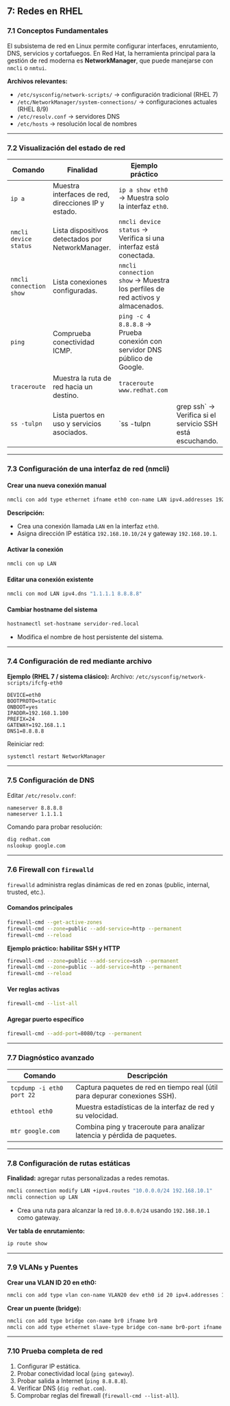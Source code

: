 ##  7: Redes en RHEL

### 7.1 Conceptos Fundamentales

El subsistema de red en Linux permite configurar interfaces, enrutamiento, DNS, servicios y cortafuegos. En Red Hat, la herramienta principal para la gestión de red moderna es **NetworkManager**, que puede manejarse con `nmcli` o `nmtui`.

**Archivos relevantes:**

* `/etc/sysconfig/network-scripts/` → configuración tradicional (RHEL 7)
* `/etc/NetworkManager/system-connections/` → configuraciones actuales (RHEL 8/9)
* `/etc/resolv.conf` → servidores DNS
* `/etc/hosts` → resolución local de nombres

---

### 7.2 Visualización del estado de red

| Comando                 | Finalidad                                           | Ejemplo práctico                                                             |                                                          |
| ----------------------- | --------------------------------------------------- | ---------------------------------------------------------------------------- | -------------------------------------------------------- |
| `ip a`                  | Muestra interfaces de red, direcciones IP y estado. | `ip a show eth0` → Muestra solo la interfaz `eth0`.                          |                                                          |
| `nmcli device status`   | Lista dispositivos detectados por NetworkManager.   | `nmcli device status` → Verifica si una interfaz está conectada.             |                                                          |
| `nmcli connection show` | Lista conexiones configuradas.                      | `nmcli connection show` → Muestra los perfiles de red activos y almacenados. |                                                          |
| `ping`                  | Comprueba conectividad ICMP.                        | `ping -c 4 8.8.8.8` → Prueba conexión con servidor DNS público de Google.    |                                                          |
| `traceroute`            | Muestra la ruta de red hacia un destino.            | `traceroute www.redhat.com`                                                  |                                                          |
| `ss -tulpn`             | Lista puertos en uso y servicios asociados.         | `ss -tulpn                                                                   | grep ssh` → Verifica si el servicio SSH está escuchando. |

---

### 7.3 Configuración de una interfaz de red (nmcli)

#### Crear una nueva conexión manual

```bash
nmcli con add type ethernet ifname eth0 con-name LAN ipv4.addresses 192.168.10.10/24 ipv4.gateway 192.168.10.1 ipv4.dns 8.8.8.8 ipv4.method manual
```

**Descripción:**

* Crea una conexión llamada `LAN` en la interfaz `eth0`.
* Asigna dirección IP estática `192.168.10.10/24` y gateway `192.168.10.1`.

#### Activar la conexión

```bash
nmcli con up LAN
```

#### Editar una conexión existente

```bash
nmcli con mod LAN ipv4.dns "1.1.1.1 8.8.8.8"
```

#### Cambiar hostname del sistema

```bash
hostnamectl set-hostname servidor-red.local
```

* Modifica el nombre de host persistente del sistema.

---

### 7.4 Configuración de red mediante archivo

**Ejemplo (RHEL 7 / sistema clásico):**
Archivo: `/etc/sysconfig/network-scripts/ifcfg-eth0`

```
DEVICE=eth0
BOOTPROTO=static
ONBOOT=yes
IPADDR=192.168.1.100
PREFIX=24
GATEWAY=192.168.1.1
DNS1=8.8.8.8
```

Reiniciar red:

```bash
systemctl restart NetworkManager
```

---

### 7.5 Configuración de DNS

Editar `/etc/resolv.conf`:

```
nameserver 8.8.8.8
nameserver 1.1.1.1
```

Comando para probar resolución:

```bash
dig redhat.com
nslookup google.com
```

---

### 7.6 Firewall con `firewalld`

`firewalld` administra reglas dinámicas de red en zonas (public, internal, trusted, etc.).

#### Comandos principales

```bash
firewall-cmd --get-active-zones
firewall-cmd --zone=public --add-service=http --permanent
firewall-cmd --reload
```

**Ejemplo práctico: habilitar SSH y HTTP**

```bash
firewall-cmd --zone=public --add-service=ssh --permanent
firewall-cmd --zone=public --add-service=http --permanent
firewall-cmd --reload
```

#### Ver reglas activas

```bash
firewall-cmd --list-all
```

#### Agregar puerto específico

```bash
firewall-cmd --add-port=8080/tcp --permanent
```

---

### 7.7 Diagnóstico avanzado

| Comando                   | Descripción                                                                |
| ------------------------- | -------------------------------------------------------------------------- |
| `tcpdump -i eth0 port 22` | Captura paquetes de red en tiempo real (útil para depurar conexiones SSH). |
| `ethtool eth0`            | Muestra estadísticas de la interfaz de red y su velocidad.                 |
| `mtr google.com`          | Combina ping y traceroute para analizar latencia y pérdida de paquetes.    |

---

### 7.8 Configuración de rutas estáticas

**Finalidad:** agregar rutas personalizadas a redes remotas.

```bash
nmcli connection modify LAN +ipv4.routes "10.0.0.0/24 192.168.10.1"
nmcli connection up LAN
```

* Crea una ruta para alcanzar la red `10.0.0.0/24` usando `192.168.10.1` como gateway.

**Ver tabla de enrutamiento:**

```bash
ip route show
```

---

### 7.9 VLANs y Puentes

**Crear una VLAN ID 20 en eth0:**

```bash
nmcli con add type vlan con-name VLAN20 dev eth0 id 20 ipv4.addresses 192.168.20.10/24 ipv4.method manual
```

**Crear un puente (bridge):**

```bash
nmcli con add type bridge con-name br0 ifname br0
nmcli con add type ethernet slave-type bridge con-name br0-port ifname eth0 master br0
```

---

### 7.10 Prueba completa de red

1. Configurar IP estática.
2. Probar conectividad local (`ping gateway`).
3. Probar salida a Internet (`ping 8.8.8.8`).
4. Verificar DNS (`dig redhat.com`).
5. Comprobar reglas del firewall (`firewall-cmd --list-all`).
